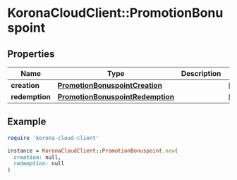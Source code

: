 # KoronaCloudClient::PromotionBonuspoint

## Properties

| Name | Type | Description | Notes |
| ---- | ---- | ----------- | ----- |
| **creation** | [**PromotionBonuspointCreation**](PromotionBonuspointCreation.md) |  | [optional] |
| **redemption** | [**PromotionBonuspointRedemption**](PromotionBonuspointRedemption.md) |  | [optional] |

## Example

```ruby
require 'korona-cloud-client'

instance = KoronaCloudClient::PromotionBonuspoint.new(
  creation: null,
  redemption: null
)
```

